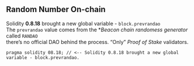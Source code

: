 ## Random Number On-chain

Solidity **0.8.18** brought a new global variable - `block.prevrandao` <br />
The `prevrandao` value comes from the **Beacon chain randomess generator* called `RANDAO` <br />
there’s no official DAO behind the process. “Only” *Proof of Stake* validators.

```solidity
pragma solidity 08.18; // <-- Solidity 0.8.18 brought a new global variable - block.prevrandao. 
```
